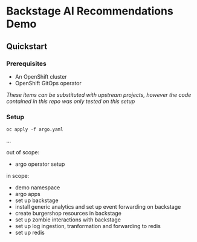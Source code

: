 # Backstage AI Recommendations Demo

## Quickstart

### Prerequisites

- An OpenShift cluster
- OpenShift GitOps operator

_These items can be substituted with upstream projects, however the code contained in this repo was only tested on this setup_

### Setup

`oc apply -f argo.yaml`

...

out of scope:

- argo operator setup

in scope:

- demo namespace
- argo apps
- set up backstage
- install generic analytics and set up event forwarding on backstage
- create burgershop resources in backstage
- set up zombie interactions with backstage
- set up log ingestion, tranformation and forwarding to redis
- set up redis
